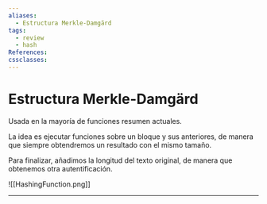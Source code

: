 ```yaml
---
aliases:
  - Estructura Merkle-Damgärd
tags:
  - review
  - hash
References: 
cssclasses:
---
```

# Estructura Merkle-Damgärd

Usada en la mayoría de funciones resumen actuales.

La idea es ejecutar funciones sobre un bloque y sus anteriores, de manera que siempre obtendremos un resultado con el mismo tamaño.

Para finalizar, añadimos la longitud del texto original, de manera que obtenemos otra autentificación.

![[HashingFunction.png]]
***